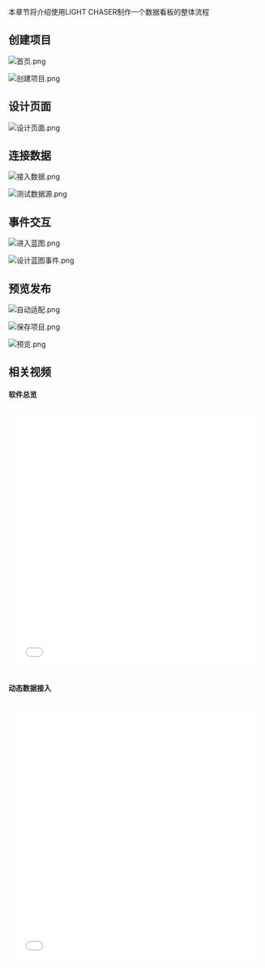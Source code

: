 本章节将介绍使用LIGHT CHASER制作一个数据看板的整体流程

## 创建项目

![首页.png](首页.png)

![创建项目.png](创建项目.png)

## 设计页面

![设计页面.png](设计页面.png)

## 连接数据

![接入数据.png](接入数据.png)

![测试数据源.png](测试数据源.png)

## 事件交互

![进入蓝图.png](进入蓝图.png)

![设计蓝图事件.png](设计蓝图事件.png)

## 预览发布

![自动适配.png](自动适配.png)

![保存项目.png](保存项目.png)

![预览.png](预览.png)

## 相关视频

#### 软件总览

<div style="display: flex;flex-wrap: wrap; justify-content: flex-start; align-items: stretch; ">
    <div style="width: 100%; height:500px; flex-grow: 0;min-width: 100px;margin: 10px;">
         <iframe src="//player.bilibili.com/player.html?isOutside=true&aid=1552856850&bvid=BV1z1421m7v2&cid=1497691773&p=1&autoplay=0" scrolling="no" border="0" frameborder="no" style="width: 100%; height: 100%;" framespacing="0" allowfullscreen="true"></iframe>
    </div>
</div>

#### 动态数据接入

<div style="display: flex;flex-wrap: wrap; justify-content: flex-start; align-items: stretch; ">
    <div style="width: 100%; height:500px; flex-grow: 0;min-width: 100px;margin: 10px;">
        <iframe src="//player.bilibili.com/player.html?isOutside=true&aid=112966095733943&bvid=BV12FebeKE75&cid=500001650579578&p=1&autoplay=0" scrolling="no" border="0" frameborder="no" style="width: 100%; height: 100%;" framespacing="0" allowfullscreen="true"></iframe>
    </div>
</div>